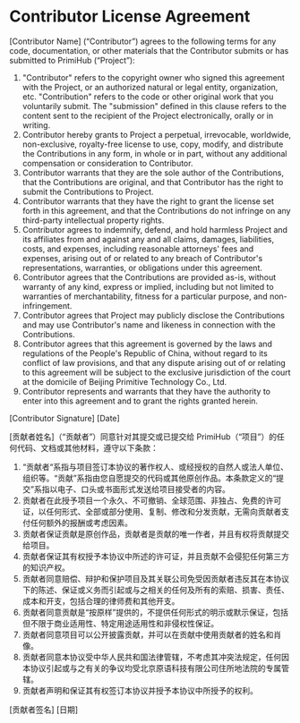 # Contributor License Agreement
[Contributor Name] (“Contributor”) agrees to the following terms for any code, documentation, or other materials that the Contributor submits or has submitted to PrimiHub (“Project”):
1. "Contributor" refers to the copyright owner who signed this agreement with the Project, or an authorized natural or legal entity, organization, etc. "Contribution" refers to the code or other original work that you voluntarily submit. The "submission" defined in this clause refers to the content sent to the recipient of the Project electronically, orally or in writing.
2. Contributor hereby grants to Project a perpetual, irrevocable, worldwide, non-exclusive, royalty-free license to use, copy, modify, and distribute the Contributions in any form, in whole or in part, without any additional compensation or consideration to Contributor.
3. Contributor warrants that they are the sole author of the Contributions, that the Contributions are original, and that Contributor has the right to submit the Contributions to Project.
4. Contributor warrants that they have the right to grant the license set forth in this agreement, and that the Contributions do not infringe on any third-party intellectual property rights.
5. Contributor agrees to indemnify, defend, and hold harmless Project and its affiliates from and against any and all claims, damages, liabilities, costs, and expenses, including reasonable attorneys' fees and expenses, arising out of or related to any breach of Contributor's representations, warranties, or obligations under this agreement.
6. Contributor agrees that the Contributions are provided as-is, without warranty of any kind, express or implied, including but not limited to warranties of merchantability, fitness for a particular purpose, and non-infringement.
7. Contributor agrees that Project may publicly disclose the Contributions and may use Contributor's name and likeness in connection with the Contributions.
8. Contributor agrees that this agreement is governed by the laws and regulations of the People's Republic of China, without regard to its conflict of law provisions, and that any dispute arising out of or relating to this agreement will be subject to the exclusive jurisdiction of the court at the domicile of Beijing Primitive Technology Co., Ltd.
9. Contributor represents and warrants that they have the authority to enter into this agreement and to grant the rights granted herein.
 
[Contributor Signature]
[Date]

[贡献者姓名]（“贡献者”）同意针对其提交或已提交给 PrimiHub（“项目”）的任何代码、文档或其他材料，遵守以下条款：
1. “贡献者“系指与项目签订本协议的著作权人、或经授权的自然人或法人单位、组织等。“贡献”系指由您自愿提交的代码或其他原创作品。本条款定义的“提交”系指以电子、口头或书面形式发送给项目接受者的内容。
2. 贡献者在此授予项目一个永久、不可撤销、全球范围、非独占、免费的许可证，以任何形式、全部或部分使用、复制、修改和分发贡献，无需向贡献者支付任何额外的报酬或考虑因素。
3. 贡献者保证贡献是原创作品，贡献者是贡献的唯一作者，并且有权将贡献提交给项目。
4. 贡献者保证其有权授予本协议中所述的许可证，并且贡献不会侵犯任何第三方的知识产权。
5. 贡献者同意赔偿、辩护和保护项目及其关联公司免受因贡献者违反其在本协议下的陈述、保证或义务而引起或与之相关的任何及所有的索赔、损害、责任、成本和开支，包括合理的律师费和其他开支。
6. 贡献者同意贡献是“按原样”提供的，不提供任何形式的明示或默示保证，包括但不限于商业适用性、特定用途适用性和非侵权性保证。
7. 贡献者同意项目可以公开披露贡献，并可以在贡献中使用贡献者的姓名和肖像。
8. 贡献者同意本协议受中华人民共和国法律管辖，不考虑其冲突法规定，任何因本协议引起或与之有关的争议均受北京原语科技有限公司住所地法院的专属管辖。
9. 贡献者声明和保证其有权签订本协议并授予本协议中所授予的权利。
 
[贡献者签名]
[日期]